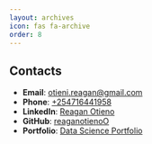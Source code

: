 ```yaml
---
layout: archives
icon: fas fa-archive
order: 8
---
```


## Contacts
- **Email**: [otieni.reagan@gmail.com](mailto:otieni.reagan@gmail.com)  
- **Phone**: [+254716441958](tel:+254716441958)  
- **LinkedIn**: [Reagan Otieno](https://www.linkedin.com/in/reagan-otieno-441539351)  
- **GitHub**: [reaganotienoO](https://github.com/reaganotienoO/reaganotienoO.github.io/)  
- **Portfolio**: [Data Science Portfolio](https://www.datascienceportfol.io/otienireagan)  
